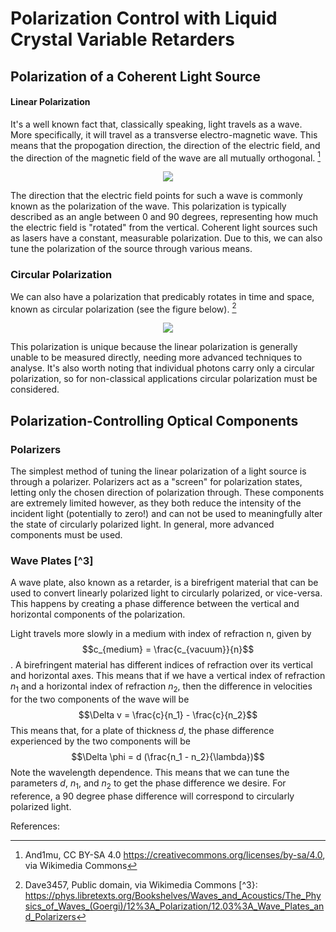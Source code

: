 # Polarization Control with Liquid Crystal Variable Retarders

## Polarization of a Coherent Light Source

#### Linear Polarization
It's a well known fact that, classically speaking, light travels as a wave. More specifically, it will travel as a transverse electro-magnetic wave. This means that the propogation direction, the direction of the electric field, and the direction of the magnetic field of the wave are all mutually orthogonal. [^1]

<p align="center">
  <img src="https://upload.wikimedia.org/wikipedia/commons/9/99/EM-Wave.gif" />
</p>

The direction that the electric field points for such a wave is commonly known as the polarization of the wave. This polarization is typically described as an angle between 0 and 90 degrees, representing how much the electric field is "rotated" from the vertical. Coherent light sources such as lasers have a constant, measurable polarization. Due to this, we can also tune the polarization of the source through various means.

### Circular Polarization

We can also have a polarization that predicably rotates in time and space, known as circular polarization (see the figure below). [^2] 

<p align="center">
  <img src="https://upload.wikimedia.org/wikipedia/commons/d/d1/Circular.Polarization.Circularly.Polarized.Light_Left.Hand.Animation.305x190.255Colors.gif" />
</p>

This polarization is unique because the linear polarization is generally unable to be measured directly, needing more advanced techniques to analyse. It's also worth noting that individual photons carry only a circular polarization, so for non-classical applications circular polarization must be considered.

## Polarization-Controlling Optical Components

### Polarizers

The simplest method of tuning the linear polarization of a light source is through a polarizer. Polarizers act as a "screen" for polarization states, letting only the chosen direction of polarization through. These components are extremely limited however, as they both reduce the intensity of the incident light (potentially to zero!) and can not be used to meaningfully alter the state of circularly polarized light. In general, more advanced components must be used.

### Wave Plates [^3]

A wave plate, also known as a retarder, is a birefrigent material that can be used to convert linearly polarized light to circularly polarized, or vice-versa. This happens by creating a phase difference between the vertical and horizontal components of the polarization.

Light travels more slowly in a medium with index of refraction n, given by $$c_{medium} = \frac{c_{vacuum}}{n}$$. A birefringent material has different indices of refraction over its vertical and horizontal axes. This means that if we have a vertical index of refraction $n_1$ and a horizontal index of refraction $n_2$, then the difference in velocities for the two components of the wave will be $$\Delta v = \frac{c}{n_1} - \frac{c}{n_2}$$ This means that, for a plate of thickness $d$, the phase difference experienced by the two components will be  $$\Delta \phi = d (\frac{n_1 - n_2}{\lambda})$$ Note the wavelength dependence. This means that we can tune the parameters $d$, $n_1$, and $n_2$ to get the phase difference we desire. For reference, a 90 degree phase difference will correspond to circularly polarized light.

References:
[^1]: And1mu, CC BY-SA 4.0 <https://creativecommons.org/licenses/by-sa/4.0>, via Wikimedia Commons
[^2]: Dave3457, Public domain, via Wikimedia Commons
[^3}: https://phys.libretexts.org/Bookshelves/Waves_and_Acoustics/The_Physics_of_Waves_(Goergi)/12%3A_Polarization/12.03%3A_Wave_Plates_and_Polarizers
